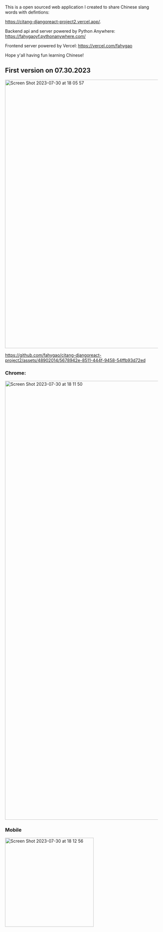 This is a open sourced web application I created to share Chinese slang words with defintions: 

https://citang-djangoreact-project2.vercel.app/. 

Backend api and server powered by Python Anywhere: https://fahygaoyf.pythonanywhere.com/

Frontend server powered by Vercel: https://vercel.com/fahygao

Hope y'all having fun learning Chinese!


## First version on 07.30.2023
<img width="881" alt="Screen Shot 2023-07-30 at 18 05 57" src="https://github.com/fahygao/citang-djangoreact-project2/assets/48902014/a75a0ad8-3002-4204-8678-bd17d28ad250">

https://github.com/fahygao/citang-djangoreact-project2/assets/48902014/5678942e-8511-444f-9458-54ffb93d72ed


### Chrome:
<img width="1440" alt="Screen Shot 2023-07-30 at 18 11 50" src="https://github.com/fahygao/citang-djangoreact-project2/assets/48902014/2a1bc3fc-4ab3-43d2-9980-f520e9584136">



### Mobile
<img width="292" alt="Screen Shot 2023-07-30 at 18 12 56" src="https://github.com/fahygao/citang-djangoreact-project2/assets/48902014/90d86ac2-f160-45bb-96f9-c7a7d456c2e5">
